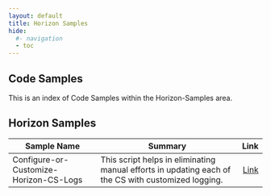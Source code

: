 ```yaml
---
layout: default
title: Horizon Samples
hide:
  #- navigation
  - toc
---
```


## Code Samples

This is an index of Code Samples within the Horizon-Samples area.

## Horizon Samples

| Sample Name | Summary | Link |
| --- | --- | ---:|
| Configure-or-Customize-Horizon-CS-Logs | This script helps in eliminating manual efforts in updating each of the CS with customized logging. | [Link](https://github.com/euc-oss/euc-samples/tree/main/Horizon-Samples/Configure-or-Customize-Horizon-CS-Logs) || Disable-AutoReconnect | Disables Connection Server auto-reconnect to AD. | [Link](https://github.com/euc-oss/euc-samples/tree/main/Horizon-Samples/Disable-AutoReconnect) || Example Horizon PowerCLI | Samples Scripts Using the Omnissa Horizon API via PowerCLI | [Link](https://github.com/euc-oss/euc-samples/tree/main/Horizon-Samples/Example%20Horizon%20PowerCLI) || Get Horizon Entitlements | This script connects to a Horizon Connection Server and returns all desktop and app pool entitlement groups & users in the Pod | [Link](https://github.com/euc-oss/euc-samples/tree/main/Horizon-Samples/Get%20Horizon%20Entitlements) || Get Horizon Instant Clone Pool Information | Gets information on Instant Clone Pool VMs. Returns information on Horizon Instant Clone pool VMs, including space consumed, and hierarchy of Parent, Replica, Template, Snapshot, and Master. Identifies VMs that are potentially orphaned/abandoned by Horizon. Array of VM objects containing data on their associated IC VMs and a status. | [Link](https://github.com/euc-oss/euc-samples/tree/main/Horizon-Samples/Get%20Horizon%20Instant%20Clone%20Pool%20Information) || Horizon 7.10 REST API Sample | Uses Horizon Server 7.10+ REST API calls to list Connection Servers, list Farms, list RDS Servers, list Events Information, list AD Domains, list UAG Information, list SAML Authenticators, list Composer Servers, and list Virtual Centers. | [Link](https://github.com/euc-oss/euc-samples/tree/main/Horizon-Samples/Horizon%207.10%20REST%20API%20Sample) || Horizon 8 App Insights | VMware vRealize LogInsight Dashboard for Horizon 8 application information. | [Link](https://github.com/euc-oss/euc-samples/tree/main/Horizon-Samples/Horizon%208%20App%20Insights) || Horizon User History Dashboard | VMware vRealize Dashboard for Horizon User History | [Link](https://github.com/euc-oss/euc-samples/tree/main/Horizon-Samples/Horizon%20User%20History%20Dashboard) || infrastructure-pain-points-overview | The main reason for this vROPS dashboard is to get a high level overview about the pain points for the whole infrastructure regarding performance and availability. Based on Custom Groups with defined thresholds (as filters) you can see how well your infrastructure is running. | [Link](https://github.com/euc-oss/euc-samples/tree/main/Horizon-Samples/infrastructure-pain-points-overview) || Location-Connectivity-Analysis-with-vROPs-for-Horizon | With vROPs for Horizon, we have the ability to monitor the key metrics related to protocol performance and can alert when those metrics have reached critical thresholds. | [Link](https://github.com/euc-oss/euc-samples/tree/main/Horizon-Samples/Location-Connectivity-Analysis-with-vROPs-for-Horizon) || Manage Horizon Security Servers | Script to update existing Horizon Security Servers. | [Link](https://github.com/euc-oss/euc-samples/tree/main/Horizon-Samples/Manage%20Horizon%20Security%20Servers) || Omnissa.Horizon.Helper | This powershell modules extends the capabilities provided by the `Omnissa.VimAutomation.HorizonView` module. It can Add, create New, Get, Set, Start and Remove Global, Farm and Pool settings. | [Link](https://github.com/euc-oss/euc-samples/tree/main/Horizon-Samples/Omnissa.Horizon.Helper) || Reboot All Horizon Desktops | With VMware vRealize Operations monitor the key metrics related to protocol performance and can alert when those metrics have reached critical thresholds. | [Link](https://github.com/euc-oss/euc-samples/tree/main/Horizon-Samples/Reboot%20All%20Horizon%20Desktops) || Set Connection Server JVM Heap Threshold | This script updates the JVM Heap Memory on a Horizon Connection Server. | [Link](https://github.com/euc-oss/euc-samples/tree/main/Horizon-Samples/Set%20Connection%20Server%20JVM%20Heap%20Threshold) || Unprotect Instant Clone VMs | Unprotect Instant Clone VMs in order to delete those that are abandoned by Horizon. Uses vCenter API to enable methods needed to unprotect Instant Clone VMs. Enabled methods match those enabled by the Horizon icCleanup tool to unprotect Instant Clones. | [Link](https://github.com/euc-oss/euc-samples/tree/main/Horizon-Samples/Unprotect%20Instant%20Clone%20VMs) |
